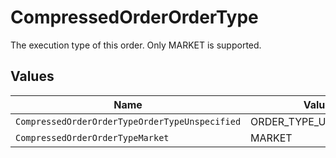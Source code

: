 # CompressedOrderOrderType

The execution type of this order. Only MARKET is supported.


## Values

| Name                                           | Value                                          |
| ---------------------------------------------- | ---------------------------------------------- |
| `CompressedOrderOrderTypeOrderTypeUnspecified` | ORDER_TYPE_UNSPECIFIED                         |
| `CompressedOrderOrderTypeMarket`               | MARKET                                         |